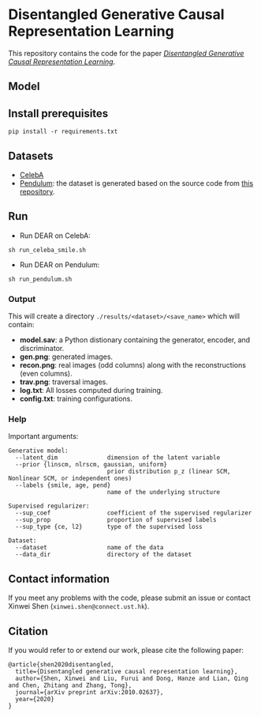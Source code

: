 # Disentangled Generative Causal Representation Learning

This repository contains the code for the paper [*Disentangled Generative Causal Representation Learning*](https://arxiv.org/abs/2010.02637).

## Model

## Install prerequisites
```
pip install -r requirements.txt
```

## Datasets
- [CelebA](http://mmlab.ie.cuhk.edu.hk/projects/CelebA.html)
- [Pendulum](https://drive.google.com/file/d/1FVJ0MJKUplkyBdD__bUEaqDoIMg_KnAC/view?usp=sharing): the dataset is generated based on the source code from [this repository](https://github.com/huawei-noah/trustworthyAI/blob/master/Causal_Disentangled_Representation_Learning/causal_data/pendulum.py).

## Run

- Run DEAR on CelebA:
```
sh run_celeba_smile.sh
```
- Run DEAR on Pendulum:
```
sh run_pendulum.sh
```


### Output
This will create a directory `./results/<dataset>/<save_name>` which will contain:

- **model.sav**: a Python distionary containing the generator, encoder, and discriminator.
- **gen.png**: generated images.
- **recon.png**: real images (odd columns) along with the reconstructions (even columns).
- **trav.png**: traversal images.  
- **log.txt**: All losses computed during training.
- **config.txt**: training configurations.

### Help
Important arguments:

```
Generative model:
  --latent_dim          	dimension of the latent variable
  --prior {linscm, nlrscm, gaussian, uniform}
                        	prior distribution p_z (linear SCM, Nonlinear SCM, or independent ones)
  --labels {smile, age, pend}
                        	name of the underlying structure
                     
Supervised regularizer:
  --sup_coef          		coefficient of the supervised regularizer
  --sup_prop          		proportion of supervised labels
  --sup_type {ce, l2}       type of the supervised loss

Dataset:
  --dataset          		name of the data
  --data_dir          		directory of the dataset
```

## Contact information
If you meet any problems with the code, please submit an issue or contact Xinwei Shen (`xinwei.shen@connect.ust.hk`).

## Citation
If you would refer to or extend our work, please cite the following paper:
```
@article{shen2020disentangled,
  title={Disentangled generative causal representation learning},
  author={Shen, Xinwei and Liu, Furui and Dong, Hanze and Lian, Qing and Chen, Zhitang and Zhang, Tong},
  journal={arXiv preprint arXiv:2010.02637},
  year={2020}
}
```
